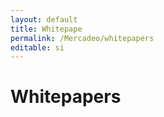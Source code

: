 ```yaml
---
layout: default
title: Whitepape
permalink: /Mercadeo/whitepapers
editable: si
---
```


# Whitepapers





